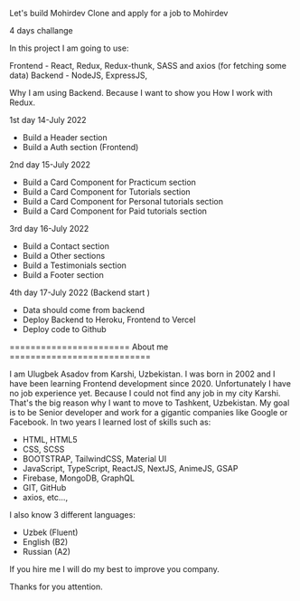 Let's build Mohirdev Clone and apply for a job to Mohirdev

4 days challange

In this project I am going to use:

Frontend - React, Redux, Redux-thunk, SASS and axios (for fetching some data)
Backend - NodeJS, ExpressJS,

Why I am using Backend. Because I want to show you How I work with Redux.

1st day 14-July 2022
- Build a Header section
- Build a Auth section (Frontend)

2nd day 15-July 2022
- Build a Card Component for Practicum section
- Build a Card Component for Tutorials section
- Build a Card Component for Personal tutorials section
- Build a Card Component for Paid tutorials section

3rd day 16-July 2022
- Build a Contact section
- Build a Other sections
- Build a Testimonials section
- Build a Footer section

4th day 17-July 2022 (Backend start )
- Data should come from backend
- Deploy Backend to Heroku, Frontend to Vercel
- Deploy code to Github


======================= About me ===========================


I am Ulugbek Asadov from Karshi, Uzbekistan. I was born in 2002 and I have been learning Frontend development since 2020. Unfortunately I have no job experience yet. Because I could not find any job in my city Karshi. That's the big reason why I want to move to Tashkent, Uzbekistan. My goal is to be Senior developer and work for a gigantic companies like Google or Facebook. In two years I learned lost of skills such as:

- HTML, HTML5
- CSS, SCSS
- BOOTSTRAP, TailwindCSS, Material UI
- JavaScript, TypeScript, ReactJS, NextJS, AnimeJS, GSAP
- Firebase, MongoDB, GraphQL
- GIT, GitHub
- axios, etc...,

I also know 3 different languages:

- Uzbek (Fluent)
- English (B2)
- Russian (A2)

If you hire me I will do my best to improve you company.

Thanks for you attention.


 